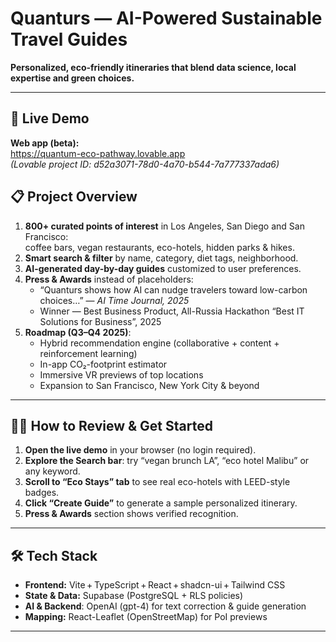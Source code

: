  # Quanturs — AI-Powered Sustainable Travel Guides  
**Personalized, eco-friendly itineraries that blend data science, local expertise and green choices.**

---

## 🔗 Live Demo  
**Web app (beta):**  
https://quantum-eco-pathway.lovable.app  
*(Lovable project ID: d52a3071-78d0-4a70-b544-7a777337ada6)*

## 📋 Project Overview  
1. **800+ curated points of interest** in Los Angeles, San Diego and San Francisco:  
   coffee bars, vegan restaurants, eco-hotels, hidden parks & hikes.  
2. **Smart search & filter** by name, category, diet tags, neighborhood.  
3. **AI-generated day-by-day guides** customized to user preferences.  
4. **Press & Awards** instead of placeholders:  
   - “Quanturs shows how AI can nudge travelers toward low-carbon choices…” — *AI Time Journal, 2025*  
   - Winner — Best Business Product, All-Russia Hackathon “Best IT Solutions for Business”, 2025  
5. **Roadmap (Q3–Q4 2025)**:  
   - Hybrid recommendation engine (collaborative + content + reinforcement learning)  
   - In-app CO₂-footprint estimator  
   - Immersive VR previews of top locations  
   - Expansion to San Francisco, New York City & beyond  

---

## 👩‍💻 How to Review & Get Started  
1. **Open the live demo** in your browser (no login required).  
2. **Explore the Search bar**: try “vegan brunch LA”, “eco hotel Malibu” or any keyword.  
3. **Scroll to “Eco Stays” tab** to see real eco-hotels with LEED-style badges.  
4. **Click “Create Guide”** to generate a sample personalized itinerary.  
5. **Press & Awards** section shows verified recognition.

---

## 🛠️ Tech Stack  
- **Frontend:** Vite + TypeScript + React + shadcn-ui + Tailwind CSS  
- **State & Data:** Supabase (PostgreSQL + RLS policies)  
- **AI & Backend**: OpenAI (gpt-4) for text correction & guide generation
- **Mapping:** React-Leaflet (OpenStreetMap) for PoI previews  
---
